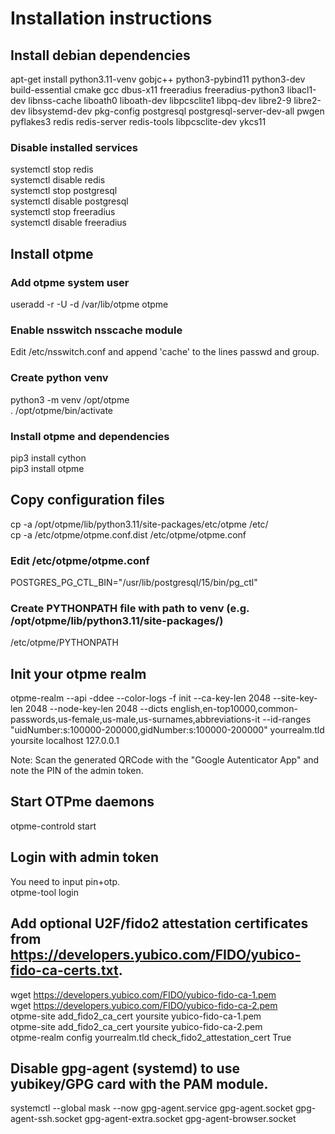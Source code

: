 # Installation instructions

## Install debian dependencies
apt-get install python3.11-venv gobjc++ python3-pybind11 python3-dev build-essential cmake gcc dbus-x11 freeradius freeradius-python3 libacl1-dev libnss-cache liboath0 liboath-dev libpcsclite1 libpq-dev libre2-9 libre2-dev libsystemd-dev pkg-config postgresql postgresql-server-dev-all pwgen pyflakes3 redis redis-server redis-tools libpcsclite-dev ykcs11

### Disable installed services
systemctl stop redis  
systemctl disable redis  
systemctl stop postgresql  
systemctl disable postgresql  
systemctl stop freeradius  
systemctl disable freeradius  

## Install otpme

### Add otpme system user
useradd -r -U -d /var/lib/otpme otpme

### Enable nsswitch nsscache module
Edit /etc/nsswitch.conf and append 'cache' to the lines passwd and group.

### Create python venv
python3 -m venv /opt/otpme  
. /opt/otpme/bin/activate

### Install otpme and dependencies
pip3 install cython  
pip3 install otpme

## Copy configuration files
cp -a /opt/otpme/lib/python3.11/site-packages/etc/otpme /etc/  
cp -a /etc/otpme/otpme.conf.dist /etc/otpme/otpme.conf

### Edit /etc/otpme/otpme.conf
POSTGRES_PG_CTL_BIN="/usr/lib/postgresql/15/bin/pg_ctl"

### Create PYTHONPATH file with path to venv (e.g. /opt/otpme/lib/python3.11/site-packages/)
/etc/otpme/PYTHONPATH

## Init your otpme realm
otpme-realm --api -ddee --color-logs -f init --ca-key-len 2048 --site-key-len 2048 --node-key-len 2048 --dicts english,en-top10000,common-passwords,us-female,us-male,us-surnames,abbreviations-it --id-ranges "uidNumber:s:100000-200000,gidNumber:s:100000-200000" yourrealm.tld yoursite localhost 127.0.0.1  

Note: Scan the generated QRCode with the "Google Autenticator App" and note the PIN of the admin token.

## Start OTPme daemons
otpme-controld start

## Login with admin token
You need to input pin+otp.  
otpme-tool login

## Add optional U2F/fido2 attestation certificates from https://developers.yubico.com/FIDO/yubico-fido-ca-certs.txt.
wget https://developers.yubico.com/FIDO/yubico-fido-ca-1.pem  
wget https://developers.yubico.com/FIDO/yubico-fido-ca-2.pem  
otpme-site add_fido2_ca_cert yoursite yubico-fido-ca-1.pem  
otpme-site add_fido2_ca_cert yoursite yubico-fido-ca-2.pem  
otpme-realm config yourrealm.tld check_fido2_attestation_cert True  

## Disable gpg-agent (systemd) to use yubikey/GPG card with the PAM module.
systemctl --global mask --now gpg-agent.service gpg-agent.socket gpg-agent-ssh.socket gpg-agent-extra.socket gpg-agent-browser.socket  
